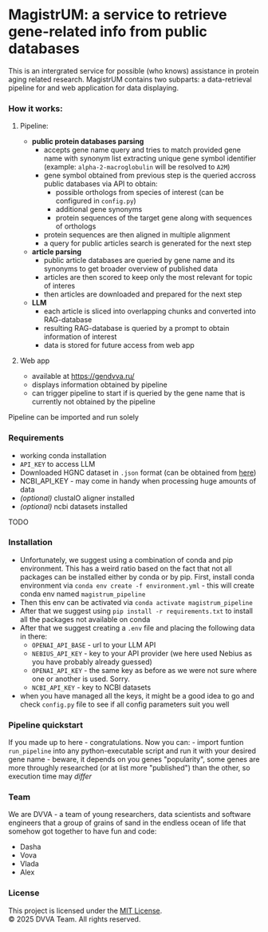 # MagistrUM: a service to retrieve gene-related info from public databases

This is an intergrated service for possible (who knows) assistance in protein aging related research. MagistrUM contains two subparts: a data-retrieval pipeline for and web application for data displaying.

### How it works:
1) Pipeline:
    - **public protein databases parsing**
        - accepts gene name query and tries to match provided gene name with synonym list extracting unique gene symbol identifier (example: `alpha-2-macroglobulin` will be resolved to `A2M`)
        - gene symbol obtained from previous step is the queried accross public databases via API to obtain:
            - possible orthologs from species of interest (can be configured in `config.py`)
            - additional gene synonyms
            - protein sequences of the target gene along with sequences of orthologs
        - protein sequences are then aligned in multiple alignment
        - a query for public articles search is generated for the next step
    - **article parsing**
        - public article databases are queried by gene name and its synonyms to get broader overview of published data
        - articles are then scored to keep only the most relevant for topic of interes
        - then articles are downloaded and prepared for the next step
    - **LLM**
        - each article is sliced into overlapping chunks and converted into RAG-database
        - resulting RAG-database is queried by a prompt to obtain information of interest
        - data is stored for future access from web app

2) Web app 
    - available at https://gendvva.ru/
    - displays information obtained by pipeline
    - can trigger pipeline to start if is queried by the gene name that is currently not obtained by the pipeline


Pipeline can be imported and run solely

### Requirements
- working conda installation
- `API_KEY` to access LLM
- Downloaded HGNC dataset in `.json` format (can be obtained from [here](https://storage.googleapis.com/public-download-files/hgnc/json/json/non_alt_loci_set.json))
- NCBI_API_KEY - may come in handy when processing huge amounts of data
- *(optional)* clustalO aligner installed
- *(optional)* ncbi datasets installed


TODO

### Installation
- Unfortunately, we suggest using a combination of conda and pip environment. This has a weird ratio based on the fact that not all packages can be installed either by conda or by pip. First, install conda environment via `conda env create -f environment.yml` - this will create conda env named `magistrum_pipeline`
- Then this env can be activated via `conda activate magistrum_pipeline`
- After that we suggest using `pip install -r requirements.txt` to install all the packages not available on conda
- After that we suggest creating a `.env` file and placing the following data in there:
    - `OPENAI_API_BASE` - url to your LLM API
    - `NEBIUS_API_KEY` - key to your API provider (we here used Nebius as you have probably already guessed)
    - `OPENAI_API_KEY` - the same key as before as we were not sure where one or another is used. Sorry.
    - `NCBI_API_KEY` - key to NCBI datasets
- when you have managed all the keys, it might be a good idea to go and check `config.py` file to see if all config parameters suit you well

### Pipeline quickstart
If you made up to here - congratulations. Now you can:
    - import funtion `run_pipeline` into any python-executable script and run it with your desired gene name
    - beware, it depends on you genes "popularity", some genes are more throughly researched (or at list more "published") than the other, so execution time may *differ*

### Team
We are DVVA - a team of young researchers, data scientists and software engineers that a group of grains of sand in the endless ocean of life that somehow got together to have fun and code:
- Dasha
- Vova
- Vlada
- Alex

### License
This project is licensed under the [MIT License](LICENSE).  
© 2025 DVVA Team. All rights reserved.
